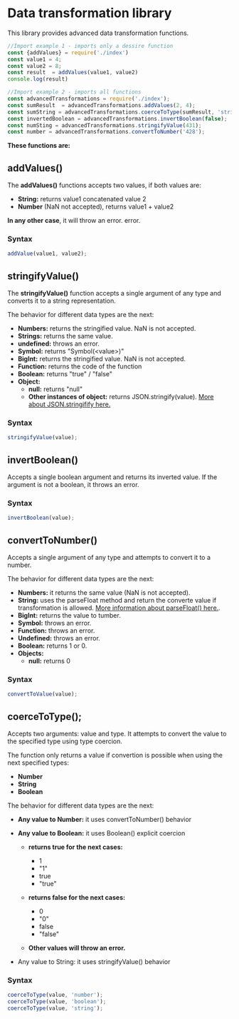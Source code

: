 # Data transformation library

This library provides advanced data transformation functions.

```js
//Import example 1 - imports only a dessire function
const {addValues} = require('./index')
const value1 = 4;
const value2 = 8;
const result  = addValues(value1, value2)
console.log(result)
```
```js
//Import example 2 - imports all functions
const advancedTransformations = require('./index');
const sumResult  = advancedTransformations.addValues(2, 4);
const sumString = advancedTransformations.coerceToType(sumResult, 'string');
const invertedBoolean = advancedTransformations.invertBoolean(false);
const numSting = advancedTransformations.stringifyValue(431);
const number = advancedTransformations.convertToNumber('428');
```

__These functions are:__

## addValues()

The __addValues()__ functions accepts two values, if both values are:
* __String:__ returns value1 concatenated value 2
* __Number__ (NaN not accepted), returns value1 + value2

__In any other case__, it will throw an error.
error.

### Syntax

```js
addValue(value1, value2);
```

## stringifyValue()
The __stringifyValue()__ function accepts a single argument of any type and converts it to a string representation.

The behavior for different data types are the next:
* __Numbers:__ returns the stringified value. NaN is not accepted.
* __Strings:__ returns the same value.
* __undefined:__ throws an error. 
* __Symbol:__ returns "Symbol(<<valuee>value>)"
* __BigInt:__ returns the stringified value. NaN is not accepted.
* __Function:__ returns the code of the function
* __Boolean:__ returns "true" / "false"
* __Object:__
    * __null:__ returns "null"
    * __Other instances of object:__ returns JSON.stringify(value). [More about JSON.stringifify here.](https://developer.mozilla.org/en-US/docs/Web/JavaScript/Reference/Global_Objects/JSON/stringify)

### Syntax
```js
stringifyValue(value);
```

## invertBoolean()

Accepts a single boolean argument and returns its inverted value. If the argument is not a boolean, it throws an error.

### Syntax
```js
invertBoolean(value);
```

## convertToNumber()
 Accepts a single argument of any type and attempts to convert it to a number. 

The behavior for different data types are the next:

* __Numbers:__ it returns the same value (NaN is not accepted).
* __String:__ uses the parseFloat method and return the converte value if transformation is allowed. [More information about parseFloat() here.](https://developer.mozilla.org/en-US/docs/Web/JavaScript/Reference/Global_Objects/parseFloat).
* __BigInt:__ returns the value to tumber.
* __Symbol:__ throws an error. 
* __Function:__ throws an error.
* __Undefined:__ throws an error.
* __Boolean:__ returns 1 or 0.
* __Objects:__
    * __null:__ returns 0

### Syntax
```js
convertToValue(value);
```

## coerceToType();

Accepts two arguments: value and type. It attempts to convert the value to the specified type using type coercion. 

The function only returns a value if convertion is possible when using the next specified types:

* __Number__
* __String__
* __Boolean__

The behavior for different data types are the next:

* __Any value to Number:__  it uses convertToNumber() behavior

* __Any value to Boolean:__ it uses Boolean() explicit coercion
    * __returns true for the next cases:__
        * 1
        * "1"
        * true
        * "true"

    * __returns false for the next cases:__
        * 0
        * "0"
        * false
        * "false"

    * __Other values will throw an error.__

* Any value to String: it uses stringifyValue() behavior


### Syntax
```js
coerceToType(value, 'number');
coerceToType(value, 'boolean');
coerceToType(value, 'string');
```



 

